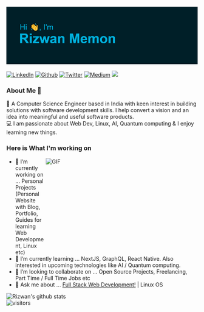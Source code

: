 ![## Hello <img src="https://github.com/TheDudeThatCode/TheDudeThatCode/blob/master/Assets/Hi.gif" width="29px">, I'm [Rizwan!](https://rizwanmemon.netlify.app/)](https://github.com/rizwan2000rm/rizwan2000rm/blob/master/header.png?raw=true)

<p><a href="https://www.linkedin.com/in/rizwan2000rm/" target="_blank"><img alt="LinkedIn" src="https://img.shields.io/badge/linkedin-%230077B5.svg?&style=for-the-badge&logo=linkedin&logoColor=white" /></a> <a href="https://rizwanmemon.netlify.app/" target="_blank"><img alt="Github" src="https://img.shields.io/badge/Portfolio-%2312100E.svg?&style=for-the-badge&logo=Stadia&logoColor=white" /></a> <a href="https://twitter.com/rizwan2000_rm" target="_blank"><img alt="Twitter" src="https://img.shields.io/badge/twitter-%231DA1F2.svg?&style=for-the-badge&logo=twitter&logoColor=white" /></a> <a href="https://rizwan2000rm.medium.com/" target="_blank"><img alt="Medium" src="https://img.shields.io/badge/medium-%2312100E.svg?&style=for-the-badge&logo=medium&logoColor=white" /></a> <a href="https://rizwan2000rm.hashnode.dev/" target="_blank"><img src="https://img.shields.io/badge/Hashnode-%230077B5.svg?&style=for-the-badge&logo=Hashnode&logoColor=white" /></a></p>

### About Me 🚀

👨‍ A Computer Science Engineer based in India with keen interest in building solutions with software development skills. I help convert a vision and an idea into meaningful and useful software products. </br>
💻 I am passionate about Web Dev, Linux, AI, Quantum computing & I enjoy learning new things. </br>

### Here is What I'm working on

   <img align="right" alt="GIF" src="https://github.com/abhisheknaiidu/abhisheknaiidu/blob/master/code.gif?raw=true" width="400" height="250" />

- 🔭 I’m currently working on ... Personal Projects (Personal Website with Blog, Portfolio, Guides for learning Web Development, Linux etc)
- 🌱 I’m currently learning ... NextJS, GraphQL, React Native. Also interested in upcoming technologies like AI / Quantum computing.
- 👯 I’m looking to collaborate on ... Open Source Projects, Freelancing, Part Time / Full Time Jobs etc
- 💬 Ask me about ... [Full Stack Web Development!](https://sde-resources.netlify.app/) | Linux OS



![Rizwan's github stats](https://github-readme-stats.vercel.app/api?username=rizwan2000rm&show_icons=true&theme=merko&hide_border=true)
<br />
![visitors](https://visitor-badge.laobi.icu/badge?page_id=rizwan2000rm.rizwan2000rm)

